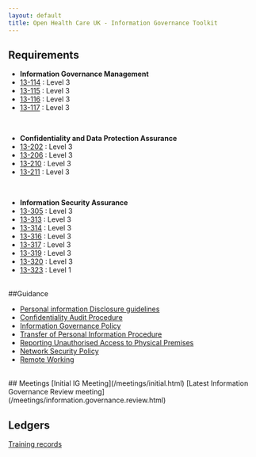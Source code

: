 ```yaml
---
layout: default
title: Open Health Care UK - Information Governance Toolkit
---
```


## Requirements

* **Information Governance Management**
* [13-114](/information.governance.management/13-114/) : Level 3
* [13-115](/information.governance.management/13-115/) : Level 3
* [13-116](/information.governance.management/13-116/) : Level 3
* [13-117](/information.governance.management/13-117/) : Level 3

<br />

* **Confidentiality and Data Protection Assurance**
* [13-202](/confidentiality.data.protection/13-202/) : Level 3
* [13-206](/confidentiality.data.protection/13-206/) : Level 3
* [13-210](/confidentiality.data.protection/13-210/) : Level 3
* [13-211](/confidentiality.data.protection/13-211/) : Level 3

<br />

* **Information Security Assurance**
* [13-305](/information.security.assurance/13-305/) : Level 3
* [13-313](/information.security.assurance/13-313/) : Level 3
* [13-314](/information.security.assurance/13-314/) : Level 3
* [13-316](/information.security.assurance/13-316/) : Level 3
* [13-317](/information.security.assurance/13-317/) : Level 3
* [13-319](/information.security.assurance/13-319/) : Level 3
* [13-320](/information.security.assurance/13-320/) : Level 3
* [13-323](/information.security.assurance/13-323/) : Level 1

<br />
##Guidance

* [Personal information Disclosure guidelines](/guidance/disclosure.html)
* [Confidentiality Audit Procedure](/process/confidentiality.audit.html)
* [Information Governance Policy](/process/information.governance.policy.html)
* [Transfer of Personal Information Procedure](/process/transfer.of.sensitive.information.html)
* [Reporting Unauthorised Access to Physical Premises](/process/reporting.unauthorised.access.html)
* [Network Security Policy](/process/network.security.policy.html)
* [Remote Working](/process/remote.working.html)

<br />
## Meetings
[Initial IG Meeting](/meetings/initial.html)
[Latest Information Governance Review meeting](/meetings/information.governance.review.html)
<br />

## Ledgers
[Training records](/statements/training.records.html)
